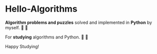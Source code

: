 # Hello-Algorithms
**Algorithm problems and puzzles** solved and implemented in **Python** by myself. :dragon: :snake:

For **studying** algorithms and Python. :bicyclist: :evergreen_tree:

Happy Studying!

